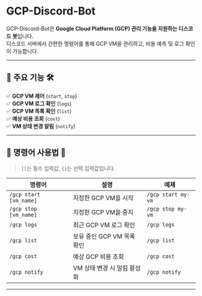 # GCP-Discord-Bot
GCP-Discord-Bot은 **Google Cloud Platform (GCP) 관리 기능을 지원하는 디스코드 봇**입니다.  
디스코드 서버에서 간편한 명령어를 통해 GCP VM을 관리하고, 비용 예측 및 로그 확인이 가능합니다.  

---

## 📌 주요 기능 🛠️
✅ **GCP VM 제어** (`start`, `stop`)  
✅ **GCP VM 로그 확인** (`logs`)  
✅ **GCP VM 목록 확인** (`list`)  
✅ **예상 비용 조회** (`cost`)  
✅ **VM 상태 변경 알림** (`notify`)  

---

## 📌 명령어 사용법 💬
> `[]`는 필수 입력값, `{}`는 선택 입력값입니다.

| 명령어                    | 설명                | 예제                 |
|------------------------|-------------------|--------------------|
| `/gcp start [vm_name]` | 지정한 GCP VM을 시작    | `/gcp start my-vm` |
| `/gcp stop [vm_name]`  | 지정한 GCP VM을 중지    | `/gcp stop my-vm`  |
| `/gcp logs`            | 최근 GCP VM 로그 확인   | `/gcp logs`        |
| `/gcp list`            | 보유 중인 GCP VM 목록 확인 | `/gcp list`        |
| `/gcp cost`            | 예상 GCP 비용 조회      | `/gcp cost`        |
| `/gcp notify`          | VM 상태 변경 시 알림 활성화 | `/gcp notify`      |

---
